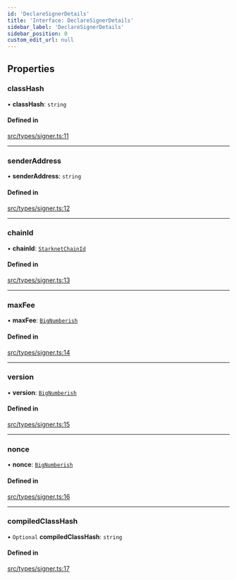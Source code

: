 ```yaml
---
id: 'DeclareSignerDetails'
title: 'Interface: DeclareSignerDetails'
sidebar_label: 'DeclareSignerDetails'
sidebar_position: 0
custom_edit_url: null
---
```


## Properties

### classHash

• **classHash**: `string`

#### Defined in

[src/types/signer.ts:11](https://github.com/notV4l/starknet.js/blob/c20c3bd/src/types/signer.ts#L11)

---

### senderAddress

• **senderAddress**: `string`

#### Defined in

[src/types/signer.ts:12](https://github.com/notV4l/starknet.js/blob/c20c3bd/src/types/signer.ts#L12)

---

### chainId

• **chainId**: [`StarknetChainId`](../enums/constants.StarknetChainId.md)

#### Defined in

[src/types/signer.ts:13](https://github.com/notV4l/starknet.js/blob/c20c3bd/src/types/signer.ts#L13)

---

### maxFee

• **maxFee**: [`BigNumberish`](../namespaces/num.md#bignumberish)

#### Defined in

[src/types/signer.ts:14](https://github.com/notV4l/starknet.js/blob/c20c3bd/src/types/signer.ts#L14)

---

### version

• **version**: [`BigNumberish`](../namespaces/num.md#bignumberish)

#### Defined in

[src/types/signer.ts:15](https://github.com/notV4l/starknet.js/blob/c20c3bd/src/types/signer.ts#L15)

---

### nonce

• **nonce**: [`BigNumberish`](../namespaces/num.md#bignumberish)

#### Defined in

[src/types/signer.ts:16](https://github.com/notV4l/starknet.js/blob/c20c3bd/src/types/signer.ts#L16)

---

### compiledClassHash

• `Optional` **compiledClassHash**: `string`

#### Defined in

[src/types/signer.ts:17](https://github.com/notV4l/starknet.js/blob/c20c3bd/src/types/signer.ts#L17)
